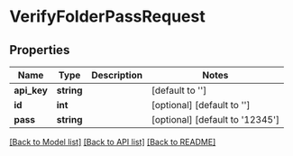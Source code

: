 # VerifyFolderPassRequest

## Properties
Name | Type | Description | Notes
------------ | ------------- | ------------- | -------------
**api_key** | **string** |  | [default to '']
**id** | **int** |  | [optional] [default to '']
**pass** | **string** |  | [optional] [default to '12345']

[[Back to Model list]](../README.md#documentation-for-models) [[Back to API list]](../README.md#documentation-for-api-endpoints) [[Back to README]](../README.md)


